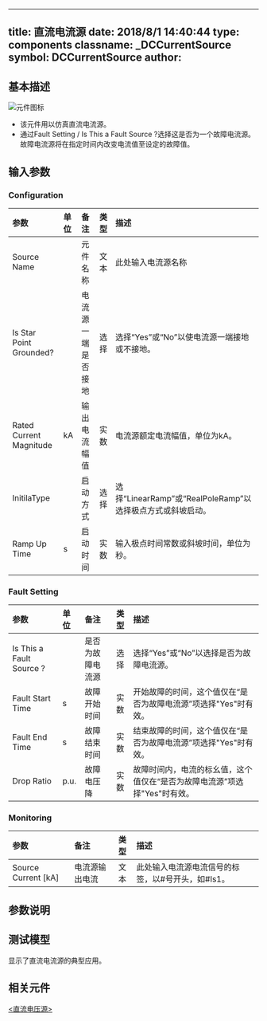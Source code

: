 
---
title: 直流电流源
date: 2018/8/1 14:40:44
type: components
classname: _DCCurrentSource
symbol: DCCurrentSource
author: 
---
## <span id="comp_desc">基本描述</span>
![元件图标]()

+ 该元件用以仿真直流电流源。
+ 通过Fault Setting / Is This a Fault Source ?选择这是否为一个故障电流源。故障电流源将在指定时间内改变电流值至设定的故障值。

## <span id="comp_params">输入参数</span>
### <span id="comp_params_group_Configuration">Configuration</span>
| 参数 | 单位 | 备注 | 类型 | 描述 |
| :--- | :--- | :--- | :--: | :--- |
| <span id="comp_params_param_Name">Source Name</span> |  | 元件名称 | 文本 | 此处输入电流源名称 |
| <span id="comp_params_param_Grnd">Is Star Point Grounded?</span> |  | 电流源一端是否接地 | 选择 | 选择“Yes”或“No”以使电流源一端接地或不接地。 |
| <span id="comp_params_param_Im">Rated Current Magnitude</span> | kA | 输出电流幅值 | 实数 | 电流源额定电流幅值，单位为kA。 |
| <span id="comp_params_param_Init">InitilaType</span> |  | 启动方式 | 选择 | 选择“LinearRamp”或“RealPoleRamp”以选择极点方式或斜坡启动。 |
| <span id="comp_params_param_Tc">Ramp Up Time</span> | s | 启动时间 | 实数 | 输入极点时间常数或斜坡时间，单位为秒。 |

[Source Name]: #comp_params_param_Name "Source Name"
[Is Star Point Grounded?]: #comp_params_param_Grnd "Is Star Point Grounded?"
[Rated Current Magnitude]: #comp_params_param_Im "Rated Current Magnitude"
[InitilaType]: #comp_params_param_Init "InitilaType"
[Ramp Up Time]: #comp_params_param_Tc "Ramp Up Time"

### <span id="comp_params_group_Fault">Fault Setting</span>
| 参数 | 单位 | 备注 | 类型 | 描述 |
| :--- | :--- | :--- | :--: | :--- |
| <span id="comp_params_param_Fault">Is This a Fault Source ?</span> |  | 是否为故障电流源 | 选择 | 选择“Yes”或“No”以选择是否为故障电流源。 |
| <span id="comp_params_param_Tfs">Fault Start Time</span> | s | 故障开始时间 | 实数 | 开始故障的时间，这个值仅在“是否为故障电流源”项选择"Yes"时有效。 |
| <span id="comp_params_param_Tfe">Fault End Time</span> | s | 故障结束时间 | 实数 | 结束故障的时间，这个值仅在“是否为故障电流源”项选择"Yes"时有效。 |
| <span id="comp_params_param_Dr">Drop Ratio</span> | p.u. | 故障电压降 | 实数 | 故障时间内，电流的标幺值，这个值仅在“是否为故障电流源”项选择"Yes"时有效。 |

[Is This a Fault Source ?]: #comp_params_param_Fault "Is This a Fault Source ?"
[Fault Start Time]: #comp_params_param_Tfs "Fault Start Time"
[Fault End Time]: #comp_params_param_Tfe "Fault End Time"
[Drop Ratio]: #comp_params_param_Dr "Drop Ratio"

### <span id="comp_params_group_Monitoring">Monitoring</span>
| 参数 | 备注 | 类型 | 描述 |
| :--- | :--- | :--: | :--- |
| <span id="comp_params_param_I">Source Current \[kA\]</span> | 电流源输出电流 | 文本 | 此处输入电流源电流信号的标签，以#号开头，如#Is1。 |

[Source Current \[kA\]]: #comp_params_param_I "Source Current \[kA\]"


## <span id="comp_remarks">参数说明</span>


## <span id="comp_example">测试模型</span>
[<test name>](<test link>)显示了直流电流源的典型应用。

## <span id="comp_seealso">相关元件</span>
[<直流电压源>](<test link>)





